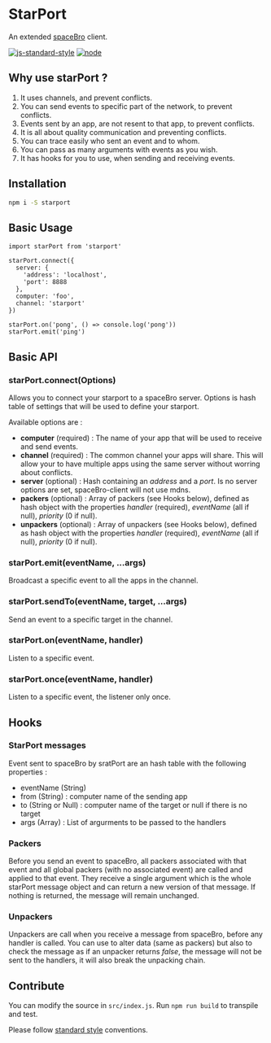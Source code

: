 # StarPort
An extended [spaceBro](https://github.com/soixantecircuits/spacebro) client.

[![js-standard-style](https://img.shields.io/badge/code%20style-standard-brightgreen.svg)](http://standardjs.com/) [![node](https://img.shields.io/badge/node-5.3.x-brightgreen.svg)](https://nodejs.org/en/)

## Why use starPort ?
1. It uses channels, and prevent conflicts.
2. You can send events to specific part of the network, to prevent conflicts.
3. Events sent by an app, are not resent to that app, to prevent conflicts.
4. It is all about quality communication and preventing conflicts.
5. You can trace easily who sent an event and to whom.
6. You can pass as many arguments with events as you wish.
7. It has hooks for you to use, when sending and receiving events.

## Installation
```bash
npm i -S starport
```

## Basic Usage
```
import starPort from 'starport'

starPort.connect({
  server: {
    'address': 'localhost',
    'port': 8888
  },
  computer: 'foo',
  channel: 'starport'
})

starPort.on('pong', () => console.log('pong'))
starPort.emit('ping')
```

## Basic API
### starPort.connect(Options)

Allows you to connect your starport to a spaceBro server. Options is hash table of settings that will be used to define your starport.

Available options are :
- **computer** (required) : The name of your app that will be used to receive and send events.
- **channel** (required) : The common channel your apps will share. This will allow your to have multiple apps using the same server without worring about conflicts.
- **server** (optional) : Hash containing an *address* and a *port*. Is no server options are set, spaceBro-client will not use mdns.
- **packers** (optional) : Array of packers (see Hooks below), defined as hash object with the properties *handler* (required), *eventName* (all if null), *priority* (0 if null).
- **unpackers** (optional) : Array of unpackers (see Hooks below), defined as hash object with the properties *handler* (required), *eventName* (all if null), *priority* (0 if null).

### starPort.emit(eventName, ...args)
Broadcast a specific event to all the apps in the channel.

### starPort.sendTo(eventName, target, ...args)
Send an event to a specific target in the channel.

### starPort.on(eventName, handler)
Listen to a specific event.

### starPort.once(eventName, handler)
Listen to a specific event, the listener only once.

## Hooks
### StarPort messages
Event sent to spaceBro by sratPort are an hash table with the following properties :
- eventName (String)
- from (String) : computer name of the sending app
- to (String or Null) : computer name of the target or null if there is no target
- args (Array) : List of argurments to be passed to the handlers

### Packers
Before you send an event to spaceBro, all packers associated with that event and all global packers (with no associated event) are called and applied to that event. They receive a single argument which is the whole starPort message object and can return a new version of that message. If nothing is returned, the message will remain unchanged.

### Unpackers
Unpackers are call when you receive a message from spaceBro, before any handler is called. You can use to alter data (same as packers) but also to check the message as if an unpacker returns *false*, the message will not be sent to the handlers, it will also break the unpacking chain.

## Contribute
You can modify the source in `src/index.js`. Run `npm run build` to transpile and test.

Please follow [standard style](https://github.com/feross/standard) conventions.
